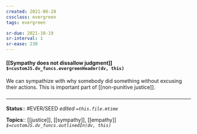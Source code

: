 ```yaml
---
created: 2021-06-28
cssclass: evergreen
tags: evergreen

sr-due: 2021-10-19
sr-interval: 1
sr-ease: 230
---
```


#### [[Sympathy does not dissallow judgment]] `$=customJS.dv_funcs.evergreenHeader(dv, this)`

We can sympathize with why somebody did something without excusing their actions. This is important part of [[non-punitive justice]].

### <hr class="footnote"/>

**Status**:: #EVER/SEED 
*edited `=this.file.mtime`*

**Topics**:: [[justice]], [[sympathy]], [[empathy]]
*`$=customJS.dv_funcs.outlinedIn(dv, this)`*

